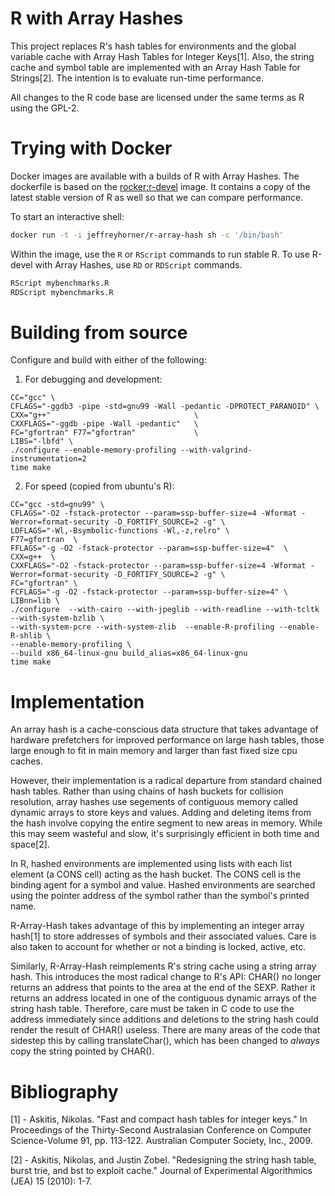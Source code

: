 # R with Array Hashes

This project replaces R's hash tables for environments and the global
variable cache with Array Hash Tables for Integer Keys[1]. Also, the
string cache and symbol table are implemented with an Array Hash Table
for Strings[2]. The intention is to evaluate run-time performance.

All changes to the R code base are licensed under the same terms as R using the GPL-2.

# Trying with Docker

Docker images are available with a builds of R
with Array Hashes. The dockerfile is based on the
[rocker:r-devel](https://registry.hub.docker.com/u/rocker/r-devel/)
image. It contains a copy of the latest stable version of R as well so
that we can compare performance.

To start an interactive shell:

```bash
docker run -t -i jeffreyhorner/r-array-hash sh -c '/bin/bash'
```

Within the image, use the `R` or `RScript` commands to run stable R. To use R-devel with Array Hashes, use `RD` or `RDScript` commands.

```r
RScript mybenchmarks.R
RDScript mybenchmarks.R
```

# Building from source

Configure and build with either of the following:

1. For debugging and development:

```
CC="gcc" \
CFLAGS="-ggdb3 -pipe -std=gnu99 -Wall -pedantic -DPROTECT_PARANOID" \
CXX="g++"                                \
CXXFLAGS="-ggdb -pipe -Wall -pedantic"   \
FC="gfortran" F77="gfortran"             \
LIBS="-lbfd" \
./configure --enable-memory-profiling --with-valgrind-instrumentation=2
time make
```

2. For speed (copied from ubuntu's R):

```
CC="gcc -std=gnu99" \
CFLAGS="-O2 -fstack-protector --param=ssp-buffer-size=4 -Wformat -Werror=format-security -D_FORTIFY_SOURCE=2 -g" \
LDFLAGS="-Wl,-Bsymbolic-functions -Wl,-z,relro" \
F77=gfortran  \
FFLAGS="-g -O2 -fstack-protector --param=ssp-buffer-size=4"  \
CXX=g++  \
CXXFLAGS="-O2 -fstack-protector --param=ssp-buffer-size=4 -Wformat -Werror=format-security -D_FORTIFY_SOURCE=2 -g" \
FC="gfortran" \
FCFLAGS="-g -O2 -fstack-protector --param=ssp-buffer-size=4" \
LIBnn=lib \
./configure  --with-cairo --with-jpeglib --with-readline --with-tcltk --with-system-bzlib \
--with-system-pcre --with-system-zlib  --enable-R-profiling --enable-R-shlib \
--enable-memory-profiling \
--build x86_64-linux-gnu build_alias=x86_64-linux-gnu
time make
```

# Implementation

An array hash is a cache-conscious data structure that takes advantage of
hardware prefetchers for improved performance on large hash tables, those
large enough to fit in main memory and larger than fast fixed size cpu caches.

However, their implementation is a radical departure from standard
chained hash tables. Rather than using chains of hash buckets for
collision resolution, array hashes use segements of contiguous memory
called dynamic arrays to store keys and values. Adding and deleting
items from the hash involve copying the entire segment to new areas
in memory. While this may seem wasteful and slow, it's surprisingly
efficient in both time and space[2].

In R, hashed environments are implemented using lists with each list
element (a CONS cell) acting as the hash bucket. The CONS cell is the
binding agent for a symbol and value. Hashed environments are searched
using the pointer address of the symbol rather than the symbol's
printed name.

R-Array-Hash takes advantage of this by implementing an integer array
hash[1] to store addresses of symbols and their associated values. Care is
also taken to account for whether or not a binding is locked, active, etc.

Similarly, R-Array-Hash reimplements R's string cache using a string
array hash. This introduces the most radical change to R's API: CHAR()
no longer returns an address that points to the area at the end of the
SEXP. Rather it returns an address located in one of the contiguous
dynamic arrays of the string hash table. Therefore, care must be taken
in C code to use the address immediately since additions and deletions
to the string hash could render the result of CHAR() useless. There are
many areas of the code that sidestep this by calling translateChar(),
which has been changed to *always* copy the string pointed by CHAR().

# Bibliography

[1] - Askitis, Nikolas. "Fast and compact hash tables for integer
keys." In Proceedings of the Thirty-Second Australasian Conference on
Computer Science-Volume 91, pp. 113-122. Australian Computer Society,
Inc., 2009.

[2] - Askitis, Nikolas, and Justin Zobel. "Redesigning the string hash
table, burst trie, and bst to exploit cache." Journal of Experimental
Algorithmics (JEA) 15 (2010): 1-7.
